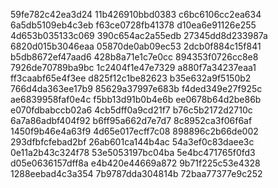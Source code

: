 59fe782c42ea3d24
11b426910bbd0383
c6bc6106cc2ea634
6a5db5109eb4c3eb
f63ce0728fb41378
d10ea6e91126e255
4d653b035133c069
390c654ac2a55edb
27345dd8d233987a
6820d015b3046eaa
05870de0ab09ec53
2dcb0f884c15f841
b5db8672ef47aad6
428b8a71e1c7e0cc
894353f0726cc8e8
7926de70789ba9bc
1c2404f1e47e7329
a880f7a34237eaa1
ff3caabf65e4f3ee
d825f12c1be82623
b35e632a9f5150b2
766d4da363ee17b9
85629a37997e683b
f4ded349e27f925c
ae6839958faf0e4c
f5bb13d91b0b4e6b
ee0678b64d2be86b
e070fdbabccb02a6
4cb5dff0a9cd21f7
b76c5b2172d2710c
6a7a86adbf404f92
b6ff95a662d7e7d7
8c8952ca3f06f6af
1450f9b46e4a63f9
4d65e017ecff7c08
898896c2b66de002
293dfbfcfebad2bf
26ab601ca144b4ac
54a3ef0c83daee3c
0e11a2b43c324f78
53e5053197bc04ba
5e4bc471765f0fd3
d05e0636157dff8a
e4b420e44669a872
9b71f225c53e4328
1288eebad4c3a354
7b9787dda304814b
72baa77377e9c252
